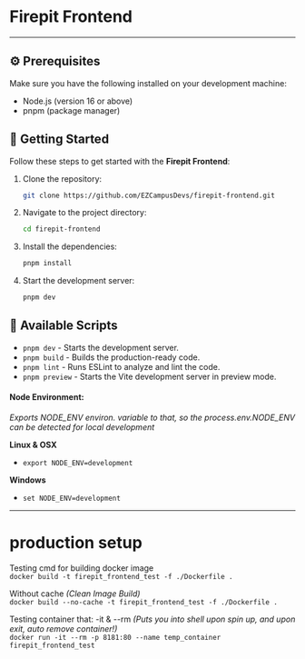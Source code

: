 # Firepit Frontend

---

## ⚙️ Prerequisites

Make sure you have the following installed on your development machine:

-   Node.js (version 16 or above)
-   pnpm (package manager)

## 🚀 Getting Started

Follow these steps to get started with the **Firepit Frontend**:

1. Clone the repository:

    ```bash
    git clone https://github.com/EZCampusDevs/firepit-frontend.git
    ```

2. Navigate to the project directory:

    ```bash
    cd firepit-frontend
    ```

3. Install the dependencies:

    ```bash
    pnpm install
    ```

4. Start the development server:

    ```bash
    pnpm dev
    ```

## 📜 Available Scripts

-   `pnpm dev` - Starts the development server.
-   `pnpm build` - Builds the production-ready code.
-   `pnpm lint` - Runs ESLint to analyze and lint the code.
-   `pnpm preview` - Starts the Vite development server in preview mode.

#### Node Environment:

_Exports NODE_ENV environ. variable to that, so the process.env.NODE_ENV can be detected for local development_

**Linux & OSX**

-   `export NODE_ENV=development`

**Windows**

-   `set NODE_ENV=development`

---

# production setup

Testing cmd for building docker image <br/>
`docker build -t firepit_frontend_test -f ./Dockerfile .`

Without cache _(Clean Image Build)_ <br/>
`docker build --no-cache -t firepit_frontend_test -f ./Dockerfile .`

Testing container that: -it & --rm _(Puts you into shell upon spin up, and upon exit, auto remove container!)_ <br/>
`docker run -it --rm -p 8181:80 --name temp_container firepit_frontend_test`
